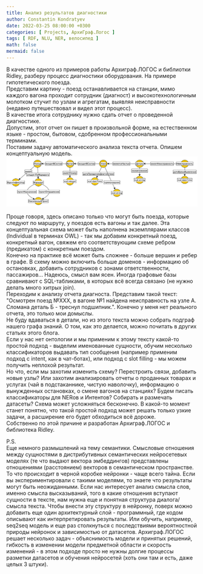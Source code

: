 ```yaml
---
title: Анализ результатов диагностики
author: Constantin Kondratyev
date: 2022-03-25 08:00:00 +0300
categories: [ Projects, АрхиГраф.Логос ]
tags: [ RDF, NLU, NER, велосипед ]
math: false
mermaid: false
---
```


В качестве одного из примеров работы Архиграф.ЛОГОС и библиотки Ridley, разберу процесс диагностики оборудования. На примере гипотетического поезда.  
Представим картину - поезд останавливается на станции, мимо каждого вагона проходит сотрудник (диагност) и высокотехнологичным молотком стучит по узлам и агрегатам, выявляя неисправности (недавно путешествовал и видел этот процесс).  
В качестве итога сотруднику нужно сдать отчет о проведенной диагностике.  
Допустим, этот отчет он пишет в произвольной форме, на естественном языке - простом, бытовом, сдобренном профессиональными терминами.  
Поставим задачу автоматического анализа текста отчета. Опишем концептуальную модель.  
![train_onto](/assets/img/posts/train_onto.png)  

Проще говоря, здесь описано только что могут быть поезда, которые следуют по маршруту, у поездов есть вагоны и так далее. Эта концептуальная схема может быть наполнена экземплярами классов (Individual в терминах OWL) - так мы добавим конкретный поезд, конкретный вагон, свяжем его соответствующим схеме ребром (предикатом) с конкретным поездом.  
Конечно на практике всё может быть сложнее - больше вершин и ребер в графе. В схему можно включить больше доменов - информацию об остановках, добавить сотрудников с зонами ответственности, пассажиров... Надеюсь, смысл вам ясен. Иногда графовые базы сравнивают с SQL-табликами, в которых всё всегда связано (не нужно делать много хитрых join).  
Переходим к анализу отчета диагноста. Представим такой текст: "Осмотрен поезд №ХХХ, в вагоне №1 найдена неисправность на узле А. Сломана деталь Б - треснул подшипник.". Конечно у меня нет реального отчета, это только мои домыслы.  
Не буду вдаваться в детали, но из этого текста можно собрать подграф нашего графа знаний. О том, как это делается, можно почитать в других статьях этого блога.  
Если у нас нет онтологии и мы применим к этому тексту какой-то простой подход - выделим именованные сущности, обучим несколько классификаторов выдавать тип сообщения (например применим подход с intent, как в чат-ботах), или подход с slot filling - мы можем получить неплохой результат.  
Но что, если мы захотим изменить схему? Перестроить связи, добавить новые узлы? Или захотим анализировать отчеты о проданных товарах и услугах (чай в подстаканнике, чистую наволочку), информацию о вынужденных остановках, о смене вагонов на станциях? Будем писать классификаторы для NERов и Интентов? Собирать и размечать датасеты? Схема может усложняться бесконечно. В какой-то момент станет понятно, что такой простой подход может решать только узкие задачи, а расширение его будет обходиться всё дороже.  
Собственно по этой причине и разработан Архиграф.ЛОГОС и библиотека Ridley.  
  
P.S.  
Еще немного размышлений на тему семантики. Смысловые отношения между сущностями в дистрибутивных семантических нейросетевых моделях (те что выдают вектора эмбеддингов) представлены отношениями (расстоянием) векторов в семантическом пространстве. То что происходит в черной коробке нейронки - чаще всего тайна. Если вы экспериментировали с такими моделями, то знаете что результаты могут быть неожиданными. Если нас интересует анализ смысла слов, именно смысла высказываний, того в какие отношения вступают сущности в тексте, нам нужна еще и понятная структура диалога/смысла текста. Чтобы внести эту структуру в нейронку, поверх можно добавить еще один архитектурный слой - программный, где кодом описывают как интерпретировать результаты. Или обучить, например, seq2seq модель и еще раз столкнуться с последствиями вероятностной природы нейронок и зависимостью от датасетов. Архиграф.ЛОГОС решает несколько задач - объяснимость модели и принятых решений, гибкость в изменении модели предметной области и скорость изменений - в этом подходе просто не нужны долгие процессы разметки датасетов и обучения нейросетей (хоть они там и есть, даже целых 3 штуки).  


